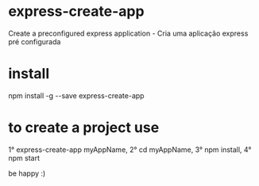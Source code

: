 # express-create-app
Create a preconfigured express application - Cria uma aplicação express pré configurada

# install
npm install -g --save express-create-app

# to create a project use
1° express-create-app myAppName, 
2° cd myAppName, 
3° npm install, 
4° npm start

be happy :)



